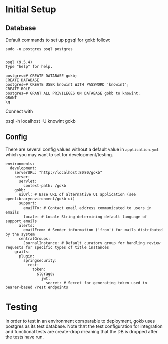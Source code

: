 

# Initial Setup

## Database

Default commands to set up pgsql for gokb follow:

    sudo -u postgres psql postgres


    psql (9.5.4)
    Type "help" for help.

    postgres=# CREATE DATABASE gokb;
    CREATE DATABASE
    postgres=# CREATE USER knowint WITH PASSWORD 'knowint';
    CREATE ROLE
    postgres=# GRANT ALL PRIVILEGES ON DATABASE gokb to knowint;
    GRANT
    \q


Connect with

psql -h localhost -U knowint gokb

## Config

There are several config values without a default value in `application.yml` which you may want to set for development/testing.

```
environments:
  development:
    serverURL: "http://localhost:8080/gokb"
    server:
      servlet:
        context-path: /gokb
    gokb:
      uiUrl: # Base URL of alternative UI application (see openlibraryenvironment/gokb-ui)
      support:
        emailTo: # Contact email address communicated to users in emails
        locale: # Locale String determining default language of support emails
      alerts:
        emailFrom: # Sender information ('from') for mails distributed by the system
      centralGroups:
        JournalInstance: # Default curatory group for handling review requests for specific types of title instances
    grails:
      plugin:
        springsecurity:
          rest:
            token:
              storage:
                jwt:
                  secret: # Secret for generating token used in bearer-based /rest endpoints
```

# Testing

In order to test in an environment comparable to deployment, gokb uses postgres as its test database.
Note that the test configuration for integration and functional tests are create-drop meaning that the DB is dropped after the tests have run.
